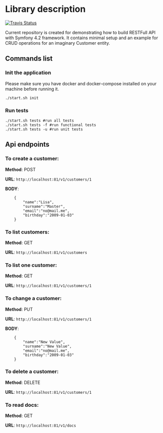# Library description
[![Travis Status](https://travis-ci.com/breathbath/symfony_rest_api.svg?branch=master)](https://travis-ci.com/breathbath/symfony_rest_api)

Current repository is created for demonstrating how to build RESTFull API with Symfony 4.2 framework. It contains minimal setup and an example for CRUD operations for an imaginary Customer entity.

## Commands list

### Init the application

Please make sure you have docker and docker-compose installed on your machine before running it.

    ./start.sh init

### Run tests
    
    ./start.sh tests #run all tests
    ./start.sh tests -f #run functional tests   
    ./start.sh tests -u #run unit tests   

## Api endpoints

### To create a customer:

**Method**: POST

**URL**: `http://localhost:81/v1/customers/1`

**BODY**:

        {
        	"name":"Lisa",
        	"surname":"Master",
        	"email":"no@mail.me",
        	"birthday":"2009-01-03"
        }

### To list customers:

**Method**: GET

**URL**: `http://localhost:81/v1/customers`


### To list one customer:

**Method**: GET

**URL**: `http://localhost:81/v1/customers/1`

### To change a customer:

**Method**: PUT

**URL**: `http://localhost:81/v1/customers/1`

**BODY**:

        {
        	"name":"New Value",
        	"surname":"New Value",
        	"email":"no@mail.me",
        	"birthday":"2009-01-03"
        }

### To delete a customer:

**Method**: DELETE

**URL**: `http://localhost:81/v1/customers/1`

### To read docs:

**Method**: GET

**URL**: `http://localhost:81/v1/docs`